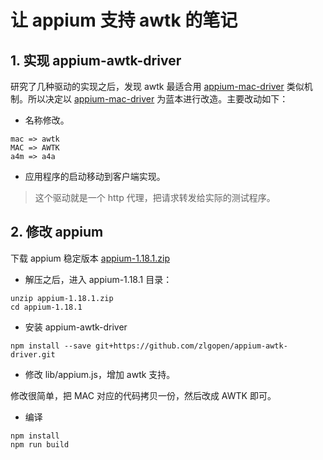 # 让 appium 支持 awtk 的笔记

## 1. 实现 appium-awtk-driver

研究了几种驱动的实现之后，发现 awtk 最适合用 [appium-mac-driver](https://github.com/appium/appium-mac-driver) 类似机制。所以决定以 [appium-mac-driver](https://github.com/appium/appium-mac-driver) 为蓝本进行改造。主要改动如下：

* 名称修改。

```
mac => awtk
MAC => AWTK
a4m => a4a
```

* 应用程序的启动移动到客户端实现。

> 这个驱动就是一个 http 代理，把请求转发给实际的测试程序。

## 2. 修改 appium

下载 appium 稳定版本 [appium-1.18.1.zip](https://github.com/appium/appium/archive/v1.18.1.zip)

* 解压之后，进入 appium-1.18.1 目录：

```
unzip appium-1.18.1.zip
cd appium-1.18.1
```

* 安装 appium-awtk-driver

```
npm install --save git+https://github.com/zlgopen/appium-awtk-driver.git
```

* 修改 lib/appium.js，增加 awtk 支持。

修改很简单，把 MAC 对应的代码拷贝一份，然后改成 AWTK 即可。

* 编译

```
npm install
npm run build
```